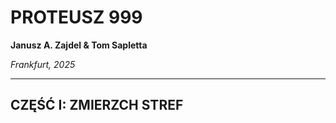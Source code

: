 # PROTEUSZ 999
**Janusz A. Zajdel & Tom Sapletta**

*Frankfurt, 2025*

---

## CZĘŚĆ I: ZMIERZCH STREF
